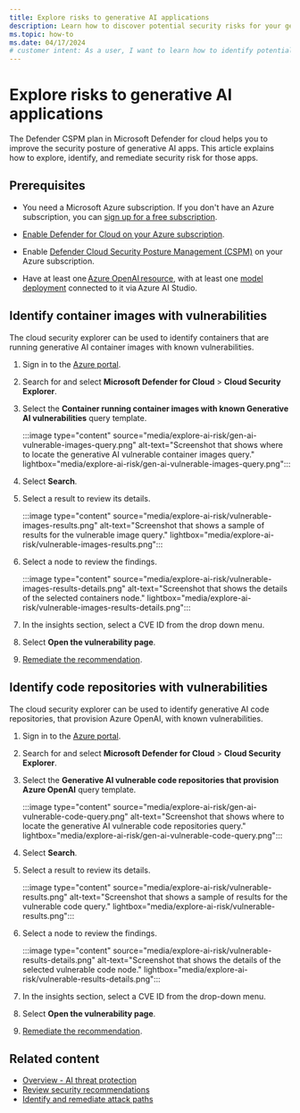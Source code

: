 ```yaml
---
title: Explore risks to generative AI applications
description: Learn how to discover potential security risks for your generative AI applications in Microsoft Defender for Cloud.
ms.topic: how-to
ms.date: 04/17/2024
# customer intent: As a user, I want to learn how to identify potential security risks for my generative AI applications in Microsoft Defender for Cloud so that I can enhance their security.
---
```


# Explore risks to generative AI applications

The Defender CSPM plan in Microsoft Defender for cloud helps you to improve the security posture of generative AI apps. This article explains how to explore, identify, and remediate security risk for those apps.

## Prerequisites

- You need a Microsoft Azure subscription. If you don't have an Azure subscription, you can [sign up for a free subscription](https://azure.microsoft.com/pricing/free-trial/).

- [Enable Defender for Cloud on your Azure subscription](connect-azure-subscription.md).

- Enable [Defender Cloud Security Posture Management (CSPM)](tutorial-enable-cspm-plan.md) on your Azure subscription.

- Have at least one [Azure OpenAI resource](../ai-studio/how-to/create-azure-ai-resource.md), with at least one [model deployment](../ai-studio/how-to/deploy-models-openai.md) connected to it via Azure AI Studio.

## Identify container images with vulnerabilities

The cloud security explorer can be used to identify containers that are running generative AI container images with known vulnerabilities.

1. Sign in to the [Azure portal](https://portal.azure.com/).

1. Search for and select **Microsoft Defender for Cloud** > **Cloud Security Explorer**.

1. Select the **Container running container images with known Generative AI vulnerabilities** query template.

    :::image type="content" source="media/explore-ai-risk/gen-ai-vulnerable-images-query.png" alt-text="Screenshot that shows where to locate the generative AI vulnerable container images query." lightbox="media/explore-ai-risk/gen-ai-vulnerable-images-query.png":::

1. Select **Search**.

1. Select a result to review its details.

    :::image type="content" source="media/explore-ai-risk/vulnerable-images-results.png" alt-text="Screenshot that shows a sample of results for the vulnerable image query." lightbox="media/explore-ai-risk/vulnerable-images-results.png":::

1. Select a node to review the findings.

    :::image type="content" source="media/explore-ai-risk/vulnerable-images-results-details.png" alt-text="Screenshot that shows the details of the selected containers node." lightbox="media/explore-ai-risk/vulnerable-images-results-details.png":::

1. In the insights section, select a CVE ID from the drop down menu.

1. Select **Open the vulnerability page**.

1. [Remediate the recommendation](implement-security-recommendations.md#remediate-recommendations).

## Identify code repositories with vulnerabilities

The cloud security explorer can be used to identify generative AI code repositories, that provision Azure OpenAI, with known vulnerabilities. 

1. Sign in to the [Azure portal](https://portal.azure.com/).

1. Search for and select **Microsoft Defender for Cloud** > **Cloud Security Explorer**.

1. Select the **Generative AI vulnerable code repositories that provision Azure OpenAI** query template.

    :::image type="content" source="media/explore-ai-risk/gen-ai-vulnerable-code-query.png" alt-text="Screenshot that shows where to locate the generative AI vulnerable code repositories query." lightbox="media/explore-ai-risk/gen-ai-vulnerable-code-query.png":::

1. Select **Search**.

1. Select a result to review its details.

    :::image type="content" source="media/explore-ai-risk/vulnerable-results.png" alt-text="Screenshot that shows a sample of results for the vulnerable code query." lightbox="media/explore-ai-risk/vulnerable-results.png":::

1. Select a node to review the findings.

    :::image type="content" source="media/explore-ai-risk/vulnerable-results-details.png" alt-text="Screenshot that shows the details of the selected vulnerable code node." lightbox="media/explore-ai-risk/vulnerable-results-details.png":::

1. In the insights section, select a CVE ID from the drop-down menu.

1. Select **Open the vulnerability page**.

1. [Remediate the recommendation](implement-security-recommendations.md#remediate-recommendations).

## Related content

- [Overview - AI threat protection](ai-threat-protection.md)
- [Review security recommendations](review-security-recommendations.md)
- [Identify and remediate attack paths](how-to-manage-attack-path.md)
